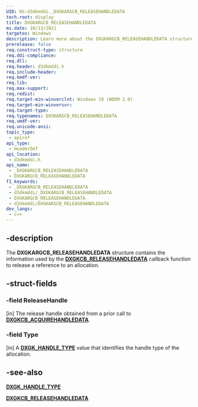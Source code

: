 ```yaml
---
UID: NS:d3dkmddi._DXGKARGCB_RELEASEHANDLEDATA
tech.root: display
title: DXGKARGCB_RELEASEHANDLEDATA
ms.date: 10/13/2021
targetos: Windows
description: Learn more about the DXGKARGCB_RELEASEHANDLEDATA structure.
prerelease: false
req.construct-type: structure
req.ddi-compliance: 
req.dll: 
req.header: d3dkmddi.h
req.include-header: 
req.kmdf-ver: 
req.lib: 
req.max-support: 
req.redist: 
req.target-min-winverclnt: Windows 10 (WDDM 2.0)
req.target-min-winversvr: 
req.target-type: 
req.typenames: DXGKARGCB_RELEASEHANDLEDATA
req.umdf-ver: 
req.unicode-ansi: 
topic_type:
 - apiref
api_type:
 - HeaderDef
api_location:
 - d3dkmddi.h
api_name:
 - _DXGKARGCB_RELEASEHANDLEDATA
 - DXGKARGCB_RELEASEHANDLEDATA
f1_keywords:
 - _DXGKARGCB_RELEASEHANDLEDATA
 - d3dkmddi/_DXGKARGCB_RELEASEHANDLEDATA
 - DXGKARGCB_RELEASEHANDLEDATA
 - d3dkmddi/DXGKARGCB_RELEASEHANDLEDATA
dev_langs:
 - c++
---
```


## -description

The **DXGKARGCB_RELEASEHANDLEDATA** structure contains the information used by the [**DXGKCB_RELEASEHANDLEDATA**](nc-d3dkmddi-dxgkcb_releasehandledata.md) callback function to release a reference to an allocation.

## -struct-fields

### -field ReleaseHandle

[in] The release handle obtained from a prior call to [**DXGKCB_ACQUIREHANDLEDATA**](nc-d3dkmddi-dxgkcb_acquirehandledata.md).

### -field Type

[in] A [**DXGK_HANDLE_TYPE**](ne-d3dkmddi-dxgk_handle_type.md) value that identifies the handle type of the allocation.

## -see-also

[**DXGK_HANDLE_TYPE**](ne-d3dkmddi-dxgk_handle_type.md)

[**DXGKCB_RELEASEHANDLEDATA**](nc-d3dkmddi-dxgkcb_releasehandledata.md)
